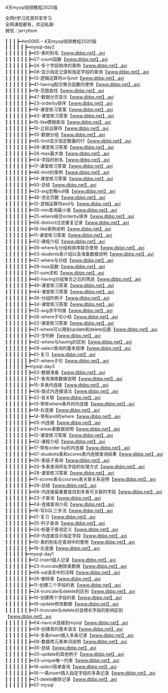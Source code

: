 4天mysql视频教程2020版

全网it学习资源共享学习<br>全网课程都有，欢迎私聊<br>微信：jerryttom<br>

┃ ┃ ┃ ┣━hm0065 – 4天mysql视频教程2020版<br> ┃ ┃ ┃ ┃ ┃ ┣━mysql-day2<br> ┃ ┃ ┃ ┃ ┃ ┃ ┣━05-表的别名【www.dbbp.net】.avi<br> ┃ ┃ ┃ ┃ ┃ ┃ ┣━27-count函数【www.dbbp.net】.avi<br> ┃ ┃ ┃ ┃ ┃ ┃ ┣━24-多个字段排序的案例【www.dbbp.net】.avi<br> ┃ ┃ ┃ ┃ ┃ ┃ ┣━08-显示指定记录和指定字段的查询【www.dbbp.net】.avi<br> ┃ ┃ ┃ ┃ ┃ ┃ ┣━13-逻辑运算符or与not【www.dbbp.net】.avi<br> ┃ ┃ ┃ ┃ ┃ ┃ ┣━41-having配合聚合函数的使用【www.dbbp.net】.avi<br> ┃ ┃ ┃ ┃ ┃ ┃ ┣━18-范围查找【www.dbbp.net】.avi<br> ┃ ┃ ┃ ┃ ┃ ┃ ┣━47-数据分页显示【www.dbbp.net】.avi<br> ┃ ┃ ┃ ┃ ┃ ┃ ┣━23-orderby排序【www.dbbp.net】.avi<br> ┃ ┃ ┃ ┃ ┃ ┃ ┣━19-课堂练习答案【www.dbbp.net】.avi<br> ┃ ┃ ┃ ┃ ┃ ┃ ┣━43-课堂练习答案【www.dbbp.net】.avi<br> ┃ ┃ ┃ ┃ ┃ ┃ ┣━15-like模糊查询【www.dbbp.net】.avi<br> ┃ ┃ ┃ ┃ ┃ ┃ ┣━10-比较运算符【www.dbbp.net】.avi<br> ┃ ┃ ┃ ┃ ┃ ┃ ┣━35-数据分组【www.dbbp.net】.avi<br> ┃ ┃ ┃ ┃ ┃ ┃ ┣━45-limit显示指定数量的行【www.dbbp.net】.avi<br> ┃ ┃ ┃ ┃ ┃ ┃ ┣━38-课堂练习答案【www.dbbp.net】.avi<br> ┃ ┃ ┃ ┃ ┃ ┃ ┣━28-max最大值【www.dbbp.net】.avi<br> ┃ ┃ ┃ ┃ ┃ ┃ ┣━04-字段的别名【www.dbbp.net】.avi<br> ┃ ┃ ┃ ┃ ┃ ┃ ┣━17-课堂练习答案【www.dbbp.net】.avi<br> ┃ ┃ ┃ ┃ ┃ ┃ ┣━46-limit的案例【www.dbbp.net】.avi<br> ┃ ┃ ┃ ┃ ┃ ┃ ┣━14-课堂练习答案【www.dbbp.net】.avi<br> ┃ ┃ ┃ ┃ ┃ ┃ ┣━50-总结【www.dbbp.net】.avi<br> ┃ ┃ ┃ ┃ ┃ ┃ ┣━33-avg忽略null值【www.dbbp.net】.avi<br> ┃ ┃ ┃ ┃ ┃ ┃ ┣━48-求总页数【www.dbbp.net】.avi<br> ┃ ┃ ┃ ┃ ┃ ┃ ┣━12-逻辑运算符and与【www.dbbp.net】.avi<br> ┃ ┃ ┃ ┃ ┃ ┃ ┣━30-min查询最小值【www.dbbp.net】.avi<br> ┃ ┃ ┃ ┃ ┃ ┃ ┣━25-where结合orderby排序【www.dbbp.net】.avi<br> ┃ ┃ ┃ ┃ ┃ ┃ ┣━06-distinct过滤重复记录【www.dbbp.net】.avi<br> ┃ ┃ ┃ ┃ ┃ ┃ ┣━16-like案例说明【www.dbbp.net】.avi<br> ┃ ┃ ┃ ┃ ┃ ┃ ┣━11-课堂练习答案【www.dbbp.net】.avi<br> ┃ ┃ ┃ ┃ ┃ ┃ ┣━02-课程介绍【www.dbbp.net】.avi<br> ┃ ┃ ┃ ┃ ┃ ┃ ┣━39-where与分组和排序联合使用【www.dbbp.net】.avi<br> ┃ ┃ ┃ ┃ ┃ ┃ ┣━03-students表介绍以及准备数据说明【www.dbbp.net】.avi<br> ┃ ┃ ┃ ┃ ┃ ┃ ┣━37-where与分组【www.dbbp.net】.avi<br> ┃ ┃ ┃ ┃ ┃ ┃ ┣━29-max函数【www.dbbp.net】.avi<br> ┃ ┃ ┃ ┃ ┃ ┃ ┣━31-sum求和【www.dbbp.net】.avi<br> ┃ ┃ ┃ ┃ ┃ ┃ ┣━40-having分组聚合之后的筛选【www.dbbp.net】.avi<br> ┃ ┃ ┃ ┃ ┃ ┃ ┣━49-课堂练习答案【www.dbbp.net】.avi<br> ┃ ┃ ┃ ┃ ┃ ┃ ┣━44-课堂练习答案【www.dbbp.net】.avi<br> ┃ ┃ ┃ ┃ ┃ ┃ ┣━36-分组的例子【www.dbbp.net】.avi<br> ┃ ┃ ┃ ┃ ┃ ┃ ┣━34-课堂练习答案【www.dbbp.net】.avi<br> ┃ ┃ ┃ ┃ ┃ ┃ ┣━32-avg求平均值【www.dbbp.net】.avi<br> ┃ ┃ ┃ ┃ ┃ ┃ ┣━26-where子句小结【www.dbbp.net】.avi<br> ┃ ┃ ┃ ┃ ┃ ┃ ┣━22-课堂练习答案【www.dbbp.net】.avi<br> ┃ ┃ ┃ ┃ ┃ ┃ ┣━21-where可以用到update和delete后面【www.dbbp.net】.avi<br> ┃ ┃ ┃ ┃ ┃ ┃ ┣━20-空判断【www.dbbp.net】.avi<br> ┃ ┃ ┃ ┃ ┃ ┃ ┣━42-where与having的区别【www.dbbp.net】.avi<br> ┃ ┃ ┃ ┃ ┃ ┃ ┣━09-select查询的基本规律【www.dbbp.net】.avi<br> ┃ ┃ ┃ ┃ ┃ ┃ ┣━01-复习【www.dbbp.net】.avi<br> ┃ ┃ ┃ ┃ ┃ ┃ ┣━07-where子句【www.dbbp.net】.avi<br> ┃ ┃ ┃ ┃ ┃ ┣━mysql-day3<br> ┃ ┃ ┃ ┃ ┃ ┃ ┣━03-数据准备【www.dbbp.net】.avi<br> ┃ ┃ ┃ ┃ ┃ ┃ ┣━27-查询演练数据说明【www.dbbp.net】.avi<br> ┃ ┃ ┃ ┃ ┃ ┃ ┣━15-多表内连接【www.dbbp.net】.avi<br> ┃ ┃ ┃ ┃ ┃ ┃ ┣━08-隐式内连接语法【www.dbbp.net】.avi<br> ┃ ┃ ┃ ┃ ┃ ┃ ┣━22-自关联【www.dbbp.net】.avi<br> ┃ ┃ ┃ ┃ ┃ ┃ ┣━13-带有where条件的内连接【www.dbbp.net】.avi<br> ┃ ┃ ┃ ┃ ┃ ┃ ┣━19-右连接【www.dbbp.net】.avi<br> ┃ ┃ ┃ ┃ ┃ ┃ ┣━14-带有and的where【www.dbbp.net】.avi<br> ┃ ┃ ┃ ┃ ┃ ┃ ┣━05-内连接【www.dbbp.net】.avi<br> ┃ ┃ ┃ ┃ ┃ ┃ ┣━21-areas表数据说明【www.dbbp.net】.avi<br> ┃ ┃ ┃ ┃ ┃ ┃ ┣━12-课堂练习答案【www.dbbp.net】.avi<br> ┃ ┃ ┃ ┃ ┃ ┃ ┣━02-课程介绍【www.dbbp.net】.avi<br> ┃ ┃ ┃ ┃ ┃ ┃ ┣━17-带有order by的内连接【www.dbbp.net】.avi<br> ┃ ┃ ┃ ┃ ┃ ┃ ┣━07-students表和scores表内连接查询结果【www.dbbp.net】.avi<br> ┃ ┃ ┃ ┃ ┃ ┃ ┣━26-表级子查询【www.dbbp.net】.avi<br> ┃ ┃ ┃ ┃ ┃ ┃ ┣━20-多表查询同名字段的处理方式【www.dbbp.net】.avi<br> ┃ ┃ ┃ ┃ ┃ ┃ ┣━28-课堂练习答案【www.dbbp.net】.avi<br> ┃ ┃ ┃ ┃ ┃ ┃ ┣━11-scores表与courses表关联关系说明【www.dbbp.net】.avi<br> ┃ ┃ ┃ ┃ ┃ ┃ ┣━29-总结【www.dbbp.net】.avi<br> ┃ ┃ ┃ ┃ ┃ ┃ ┣━06-内连接最重要是找到多表可关联的字段【www.dbbp.net】.avi<br> ┃ ┃ ┃ ┃ ┃ ┃ ┣━23-子查询【www.dbbp.net】.avi<br> ┃ ┃ ┃ ┃ ┃ ┃ ┣━04-连接查询介绍【www.dbbp.net】.avi<br> ┃ ┃ ┃ ┃ ┃ ┃ ┣━16-写SQL三步法【www.dbbp.net】.avi<br> ┃ ┃ ┃ ┃ ┃ ┃ ┣━01-复习【www.dbbp.net】.avi<br> ┃ ┃ ┃ ┃ ┃ ┃ ┣━25-列子查询【www.dbbp.net】.avi<br> ┃ ┃ ┃ ┃ ┃ ┃ ┣━24-标量子查询定义【www.dbbp.net】.avi<br> ┃ ┃ ┃ ┃ ┃ ┃ ┣━09-内连接显示指定字段【www.dbbp.net】.avi<br> ┃ ┃ ┃ ┃ ┃ ┃ ┣━10-表的别名在查询中的使用【www.dbbp.net】.avi<br> ┃ ┃ ┃ ┃ ┃ ┃ ┣━18-左连接【www.dbbp.net】.avi<br> ┃ ┃ ┃ ┃ ┃ ┣━mysql-day1<br> ┃ ┃ ┃ ┃ ┃ ┃ ┣━12-insert插入记录【www.dbbp.net】.avi<br> ┃ ┃ ┃ ┃ ┃ ┃ ┣━23-truncate删除表数据【www.dbbp.net】.avi<br> ┃ ┃ ┃ ┃ ┃ ┃ ┣━06-sql语言中的注释【www.dbbp.net】.avi<br> ┃ ┃ ┃ ┃ ┃ ┃ ┣━26-删除表【www.dbbp.net】.avi<br> ┃ ┃ ┃ ┃ ┃ ┃ ┣━11-创建三个字段的表【www.dbbp.net】.avi<br> ┃ ┃ ┃ ┃ ┃ ┃ ┣━24-truncate与delete的区别【www.dbbp.net】.avi<br> ┃ ┃ ┃ ┃ ┃ ┃ ┣━10-创建两个字段的表【www.dbbp.net】.avi<br> ┃ ┃ ┃ ┃ ┃ ┃ ┣━19-update修改数据【www.dbbp.net】.avi<br> ┃ ┃ ┃ ┃ ┃ ┃ ┣━31-truncate与delete对自增长字段的影响区别【www.dbbp.net】.avi<br> ┃ ┃ ┃ ┃ ┃ ┃ ┣━04-navicat连接到mysql【www.dbbp.net】.avi<br> ┃ ┃ ┃ ┃ ┃ ┃ ┣━09-创建表的基本语法【www.dbbp.net】.avi<br> ┃ ┃ ┃ ┃ ┃ ┃ ┣━14-多条insert插入多条记录【www.dbbp.net】.avi<br> ┃ ┃ ┃ ┃ ┃ ┃ ┣━08-数据库元素单词说明【www.dbbp.net】.avi<br> ┃ ┃ ┃ ┃ ┃ ┃ ┣━35-总结【www.dbbp.net】.avi<br> ┃ ┃ ┃ ┃ ┃ ┃ ┣━20-update的其他例子【www.dbbp.net】.avi<br> ┃ ┃ ┃ ┃ ┃ ┃ ┣━33-unique唯一约束【www.dbbp.net】.avi<br> ┃ ┃ ┃ ┃ ┃ ┃ ┣━18-select简单查询【www.dbbp.net】.avi<br> ┃ ┃ ┃ ┃ ┃ ┃ ┣━16-一条insert插入指定字段的多条记录【www.dbbp.net】.avi<br> ┃ ┃ ┃ ┃ ┃ ┃ ┣━21-delete删除记录【www.dbbp.net】.avi<br> ┃ ┃ ┃ ┃ ┃ ┃ ┣━07-mysql